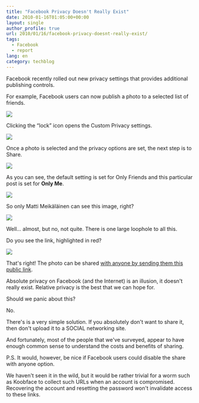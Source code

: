 ```yaml
---
title: "Facebook Privacy Doesn't Really Exist"
date: 2010-01-16T01:05:00+00:00
layout: single
author_profile: true
url: 2010/01/16/facebook-privacy-doesnt-really-exist/
tags:
  - Facebook
  - report
lang: en
category: techblog
---
```

Facebook recently rolled out new privacy settings that provides additional publishing controls.

For example, Facebook users can now publish a photo to a selected list of friends.

[![](http://3.bp.blogspot.com/_vaUVXcmC3OI/S1EIO4foLfI/AAAAAAAAAqk/ETR46i4MLBY/s640/Facebook.Share.Photo.Anyone.01.png)](http://3.bp.blogspot.com/_vaUVXcmC3OI/S1EIO4foLfI/AAAAAAAAAqk/ETR46i4MLBY/s1600-h/Facebook.Share.Photo.Anyone.01.png)

Clicking the “lock” icon opens the Custom Privacy settings.

[![](http://2.bp.blogspot.com/_vaUVXcmC3OI/S1EIPhJAZHI/AAAAAAAAAqs/gYdixTJ9jQs/s640/Facebook.Share.Photo.Anyone.02.png)](http://2.bp.blogspot.com/_vaUVXcmC3OI/S1EIPhJAZHI/AAAAAAAAAqs/gYdixTJ9jQs/s1600-h/Facebook.Share.Photo.Anyone.02.png)

Once a photo is selected and the privacy options are set, the next step is to Share.

[![](http://3.bp.blogspot.com/_vaUVXcmC3OI/S1EIQdMmX-I/AAAAAAAAAq0/pQ3bmvVj4_s/s640/Facebook.Share.Photo.Anyone.03.png)](http://3.bp.blogspot.com/_vaUVXcmC3OI/S1EIQdMmX-I/AAAAAAAAAq0/pQ3bmvVj4_s/s1600-h/Facebook.Share.Photo.Anyone.03.png)

As you can see, the default setting is set for Only Friends and this particular post is set for **Only Me**.

[![](http://1.bp.blogspot.com/_vaUVXcmC3OI/S1EIQ1FeVgI/AAAAAAAAAq8/Go31yaqOEcU/s640/Facebook.Share.Photo.Anyone.04.png)](http://1.bp.blogspot.com/_vaUVXcmC3OI/S1EIQ1FeVgI/AAAAAAAAAq8/Go31yaqOEcU/s1600-h/Facebook.Share.Photo.Anyone.04.png)

So only Matti Meikäläinen can see this image, right?

[![](http://3.bp.blogspot.com/_vaUVXcmC3OI/S1EIRn4dYWI/AAAAAAAAArE/0bjtal7L22o/s640/Facebook.Share.Photo.Anyone.05.png)](http://3.bp.blogspot.com/_vaUVXcmC3OI/S1EIRn4dYWI/AAAAAAAAArE/0bjtal7L22o/s1600-h/Facebook.Share.Photo.Anyone.05.png)

Well… almost, but no, not quite. There is one large loophole to all this.

Do you see the link, highlighted in red?

[![](http://3.bp.blogspot.com/_vaUVXcmC3OI/S1EITkqBpEI/AAAAAAAAArM/-0IN0Q16DT8/s640/Facebook.Share.Photo.Anyone.06.png)](http://3.bp.blogspot.com/_vaUVXcmC3OI/S1EITkqBpEI/AAAAAAAAArM/-0IN0Q16DT8/s1600-h/Facebook.Share.Photo.Anyone.06.png)

That's right! The photo can be shared [with anyone by sending them this public link](http://www.facebook.com/photo.php?pid=173686&l=231de72940&id=100000219964216).

Absolute privacy on Facebook (and the Internet) is an illusion, it doesn't really exist. Relative privacy is the best that we can hope for.

Should we panic about this?

No.

There's is a very simple solution. If you absolutely don't want to share it, then don't upload it to a SOCIAL networking site.

And fortunately, most of the people that we've surveyed, appear to have enough common sense to understand the costs and benefits of sharing.

P.S. It would, however, be nice if Facebook users could disable the share with anyone option.

We haven't seen it in the wild, but it would be rather trivial for a worm such as Koobface to collect such URLs when an account is compromised. Recovering the account and resetting the password won't invalidate access to these links.
